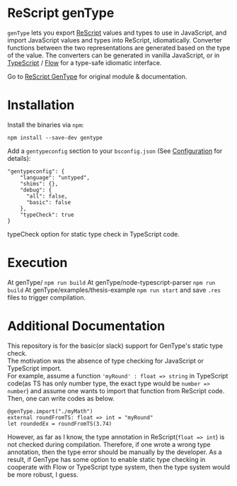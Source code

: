 # ReScript genType

`genType` lets you export [ReScript](https://rescript-lang.org/) values and types to use in JavaScript, and import JavaScript values and types into ReScript, idiomatically. Converter functions between the two representations are generated based on the type of the value. The converters can be generated in vanilla JavaScript, or in [TypeScript](https://www.typescriptlang.org/) / [Flow](https://flow.org/en/) for a type-safe idiomatic interface.

Go to [ReScript GenType](https://github.com/rescript-association/genType) for original module & documentation.   

# Installation

Install the binaries via `npm`:

```
npm install --save-dev gentype
```

Add a `gentypeconfig` section to your `bsconfig.json` (See [Configuration](#configuration) for details):

```
"gentypeconfig": {
    "language": "untyped",
    "shims": {},
    "debug": {
      "all": false,
      "basic": false
    },
    "typeCheck": true
}
```
typeCheck option for static type check in TypeScript code.   

# Execution
At genType/ `npm run build`
At genType/node-typescript-parser `npm run build`
At genType/examples/thesis-example `npm run start` and save `.res` files to trigger compilation.

# Additional Documentation

This repository is for the basic(or slack) support for GenType's static type check.   
The motivation was the absence of type checking for JavaScript or TypeScript import.   
For example, assume a function `'myRound' : float => string` in TypeScript code(as TS has only number type, the exact type would be `number => number`) and assume one wants to import that function from ReScript code. Then, one can write codes as below.   

```ReScript
@genType.import("./myMath")
external roundFromTS: float => int = "myRound"
let roundedEx = roundFromTS(3.74)
```

However, as far as I know, the type annotation in ReScript(`float => int`) is not checked during compilation. Therefore, if one wrote a wrong type annotation, then the type error should be manually by the developer. As a result, if GenType has some option to enable static type checking in cooperate with Flow or TypeScript type system, then the type system would be more robust, I guess.